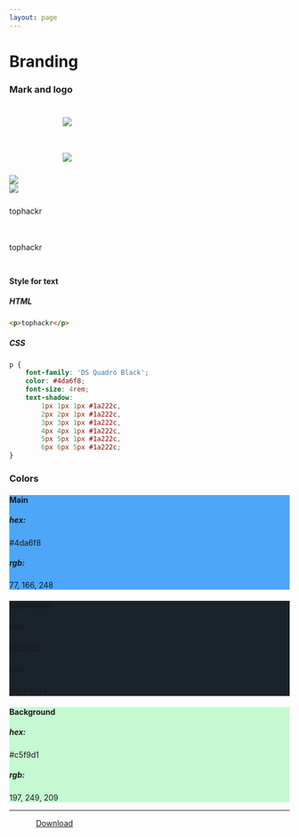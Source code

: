 ```yaml
---
layout: page
---
```


# Branding
### Mark and logo
<div class="row">
    <div class="col-md-6">
        <div class="card my-2">
            <div class="card-body card-img white-bg">
                <img src="{% link assets/brand/logo.svg %}" style="padding: 1.5rem 6rem 1.5rem 6rem !important;">
            </div>
        </div>
    </div>
    <div class="col-md-6">
        <div class="card my-2">
            <div class="card-body card-img bg">
                <img src="{% link assets/brand/logo.svg %}" style="padding: 1.5rem 6rem 1.5rem 6rem !important;">
            </div>
        </div>
    </div>
    <div class="col-md-6">
        <div class="card my-2">
            <div class="card-body card-img white-bg">
                <img src="{% link assets/brand/tophackr.svg %}">
            </div>
        </div>
    </div>
    <div class="col-md-6">
        <div class="card my-2">
            <div class="card-body card-img bg">
                <img src="{% link assets/brand/tophackr.svg %}">
            </div>
        </div>
    </div>
    <div class="col-md-6">
        <div class="card my-2">
            <div class="card-body white-bg">
                <p class="card-text text-brand text-center" style="padding: 1.5rem 0 1.5rem 0 !important; margin: 0;">tophackr</p>
            </div>
        </div>
    </div>
    <div class="col-md-6">
        <div class="card my-2">
            <div class="card-body bg">
                <p class="card-text text-brand text-center" style="padding: 1.5rem 0 1.5rem 0 !important; margin: 0;">tophackr</p>
            </div>
        </div>
    </div>
</div>

#### Style for text
##### HTML
```html
<p>tophackr</p>
```
##### CSS
```css
p {
    font-family: 'DS Quadro Black';
    color: #4da6f8;
    font-size: 4rem;
    text-shadow:
        1px 1px 1px #1a222c,
        2px 2px 1px #1a222c,
        3px 3px 1px #1a222c,
        4px 4px 1px #1a222c,
        5px 5px 1px #1a222c,
        6px 6px 5px #1a222c;
}
```

### Colors
<div class="row">
    <div class="col-md-4">
        <div class="card text-white" style="background-color: #4da6f8;">
            <div class="card-body">
                <h4 class="card-title">Main</h4>
                <h5 class="card-title">hex:</h5>
                <p class="card-text">#4da6f8</p>
                <h5 class="card-title">rgb:</h5>
                <p class="card-text">77, 166, 248</p>
            </div>
        </div>
    </div>
    <div class="col-md-4">
        <div class="card text-white" style="background-color: #1a222c;">
            <div class="card-body">
                <h4 class="card-title">Secondary</h4>
                <h5 class="card-title">hex:</h5>
                <p class="card-text">#1a222c</p>
                <h5 class="card-title">rgb:</h5>
                <p class="card-text">26, 34, 44</p>
            </div>
        </div>
    </div>
    <div class="col-md-4">
        <div class="card" style="background-color: #c5f9d1;">
            <div class="card-body">
                <h4 class="card-title">Background</h4>
                <h5 class="card-title">hex:</h5>
                <p class="card-text">#c5f9d1</p>
                <h5 class="card-title">rgb:</h5>
                <p class="card-text">197, 249, 209</p>
            </div>
        </div>
    </div>
</div>

---

<div class="text-center">
    <a href="https://mega.nz/#F!6NpF2QDI!Yi3kNEqeb3c4OHUZwIhbwQ" class="btn btn-primary btn-lg" style="margin: 3rem;">Download</a>
</div>

<script async src="https://comments.app/js/widget.js?2" data-comments-app-website="2g9joENn" data-limit="10" data-page-id="branding" data-dislikes="1"></script>

